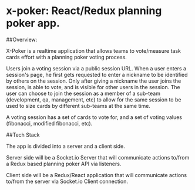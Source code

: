 # x-poker: React/Redux planning  poker app.

##Overview:

X-Poker is a realtime application that allows teams to vote/measure task cards effort
with a planning poker voting process.

Users join a voting session via a public session URL. When a user enters a session's page, he first gets requested to enter a nickname to be identified by others on the session. Only after giving a nickname the user joins the session, is able to vote, and is visible for other users in the session. The user can choose to join the session as a member of a sub-team (development, qa, management, etc) to allow for the same session to be used to size cards by different sub-teams at the same time.

A voting session has a set of cards to vote for, and a set of voting values (fibonacci, modified fibonacci, etc).

##Tech Stack

The app is divided into a server and a client side.

Server side will be a Socket.io Server that will communicate actions to/from a Redux based planning poker API via listeners.

Client side will be a Redux/React application that will communicate actions to/from the server via Socket.io Client connection.
